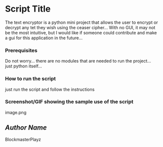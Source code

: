 # Script Title
The text encryptor is a python mini project that allows the user to encrypt or decrypt any tet they wish using the ceaser cipher... With no GUI, it may not be the most intuitive, but I would like if someone could contribute and make a gui for this application in the future...

### Prerequisites
Do not worry... there are no modules that are needed to run the project... just python itself...

### How to run the script
just run the script and follow the instructions

### Screenshot/GIF showing the sample use of the script
image.png

## *Author Name*
BlockmasterPlayz